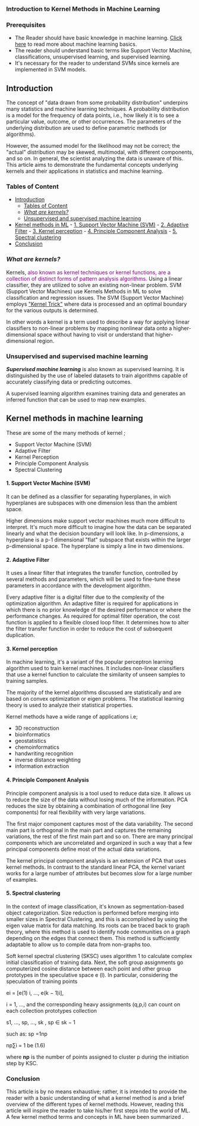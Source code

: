 ### Introduction to Kernel Methods in Machine Learning

### Prerequisites
- The Reader should have basic knowledge in machine learning. [Click here](https://www.digitalocean.com/community/tutorials/an-introduction-to-machine-learning) to read more about machine learning basics.
- The reader should understand basic terms like Support Vector Machine, classifications, unsupervised learning, and supervised learning.
- It's necessary for the reader to understand SVMs since kernels are implemented in SVM models. 


## Introduction
The concept of "data drawn from some probability distribution" underpins many statistics and machine learning techniques. A probability distribution is a model for the frequency of data points, i.e., how likely it is to see a particular value, outcome, or other occurrences. The parameters of the underlying distribution are used to define parametric methods (or algorithms).


However, the assumed model for the likelihood may not be correct; the "actual" distribution may be skewed, multimodal, with different components, and so on. In general, the scientist analyzing the data is unaware of this. This article aims to demonstrate the fundamental concepts underlying kernels and their applications in statistics and machine learning.

### Tables of Content
- [Introduction](#introduction)
	- [Tables of Content](#tables-of-content)
	- [_What are kernels?_](#what-are-kernels)
	- [Unsupervised and supervised machine learning](#unsupervised-and-supervised-machine-learning)
- [Kernel methods in ML](#kernel-methods-in-ml)
		- [1. Support Vector Machine (SVM)](#1-support-vector-machine-svm)
		- [2. Adaptive Filter](#2-adaptive-filter)
		- [3. Kernel perception](#3-kernel-perception)
		- [4. Principle Component Analysis](#4-principle-component-analysis)
		- [5. Spectral clustering](#5-spectral-clustering)
- [Conclusion](#conclusion)

### _What are kernels?_
Kernels, <span style="color:purple">also known as kernel techniques or kernel functions, are a collection of distinct forms of pattern analysis algorithms.</span> Using a linear classifier, they are utilized to solve an existing non-linear problem. SVM (Support Vector Machines) use Kernels Methods in ML to solve classification and regression issues. The SVM (Support Vector Machine) employs ["Kernel Trick"](https://towardsdatascience.com/the-kernel-trick-c98cdbcaeb3f) where data is processed and an optimal boundary for the various outputs is determined.

In other words a kernel is a term used to describe a way for applying linear classifiers to non-linear problems by mapping nonlinear data onto a higher-dimensional space without having to visit or understand that higher-dimensional region.

### Unsupervised and supervised machine learning
___Supervised machine learning___ is also known as supervised learning. It is distinguished by the use of labeled datasets to train algorithms capable of accurately classifying data or predicting outcomes.

A supervised learning algorithm examines training data and generates an inferred function that can be used to map new examples.

## Kernel methods in machine learning
These are some of the many methods of kernel ;
- Support Vector Machine (SVM)
- Adaptive Filter
- Kernel Perception
- Principle Component Analysis
- Spectral Clustering

#### 1. Support Vector Machine (SVM)
It can be defined as a classifier for separating hyperplanes, in wich hyperplanes are subspaces with one dimension less than the ambient space. 

Higher dimensions make support vector machines much more difficult to interpret. It's much more difficult to imagine how the data can be separated linearly and what the decision boundary will look like. In p-dimensions, a hyperplane is a p-1 dimensional "flat" subspace that exists within the larger p-dimensional space. The hyperplane is simply a line in two dimensions.

#### 2. Adaptive Filter
It uses a linear filter that integrates the transfer function, controlled by several methods and parameters, which will be used to fine-tune these parameters in accordance with the development algorithm.

Every adaptive filter is a digital filter due to the complexity of the optimization algorithm. An adaptive filter is required for applications in which there is no prior knowledge of the desired performance or where the performance changes. As required for optimal filter operation, the cost function is applied to a flexible closed loop filter. It determines how to alter the filter transfer function in order to reduce the cost of subsequent duplication.


#### 3. Kernel perception
In machine learning, it's a variant of the popular perceptron learning algorithm used to train kernel machines. It includes non-linear classifiers that use a kernel function to calculate the similarity of unseen samples to training samples.

The majority of the kernel algorithms discussed are statistically and are based on convex optimization or eigen problems. The statistical learning theory is used to analyze their statistical properties.

Kernel methods have a wide range of applications i.e;

 - 3D reconstruction
 - bioinformatics
 - geostatistics
 - chemoinformatics
 - handwriting recognition
 - inverse distance weighting
 - information extraction

#### 4. Principle Component Analysis
Principle component analysis is a tool used to reduce data size. It allows us to reduce the size of the data without losing much of the information. PCA reduces the size by obtaining a combination of orthogonal line (key components) for real flexibility with very large variations.

The first major component captures most of the data variability. The second main part is orthogonal in the main part and captures the remaining variations, the rest of the first main part and so on. There are many principal components which are uncorrelated and organized in such a way that a few principal components define most of the actual data variations.

The kernel principal component analysis is an extension of PCA that uses kernel methods. In contrast to the standard linear PCA, the kernel variant works for a large number of attributes but becomes slow for a large number of examples.

#### 5. Spectral clustering
In the context of image classification, it's known as segmentation-based object categorization. Size reduction is performed before merging into smaller sizes in Spectral Clustering, and this is accomplished by using the eigen value matrix for data matching. Its roots can be traced back to graph theory, where this method is used to identify node communities on a graph depending on the edges that connect them. This method is sufficiently adaptable to allow us to compile data from non-graphs too.

Soft kernel spectral clustering (SKSC) uses algorithm 1 to calculate complex initial classification of training data. Next, the soft group assignments go computerized cosine distance between each point and other group prototypes in the speculative space e (l). In particular, considering the speculation of training points 

ei = [e(1)
i, ..., e(k − 1)i], 

i = 1, ...,  and the corresponding heavy assignments (q,p,i) can count on each collection prototypes collection 

s1, ..., sp, ..., sk
, sp ∈ sk − 1 

such as: sp =1np 

np∑i = 1 be (1.6)

where **np** is the number of points assigned to cluster p during the initiation step by KSC.

### Conclusion
This article is by no means exhaustive; rather, it is intended to provide the reader with a basic understanding of what a kernel method is and a brief overview of the different types of kernel methods. However, reading this article will inspire the reader to take his/her first steps into the world of ML.
A few kernel method terms and concepts in ML have been summarized .